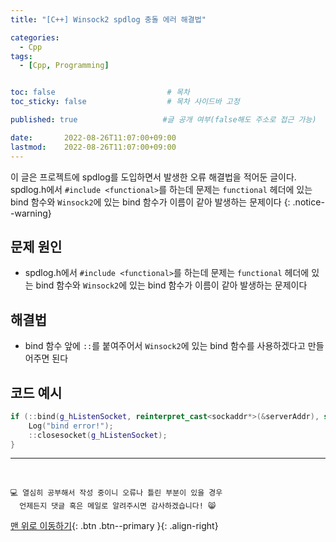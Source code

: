 ```yaml
---
title: "[C++] Winsock2 spdlog 충돌 에러 해결법"

categories:
  - Cpp
tags:
  - [Cpp, Programming]


toc: false                         # 목차
toc_sticky: false                  # 목차 사이드바 고정

published: true                   #글 공개 여부(false해도 주소로 접근 가능)

date:       2022-08-26T11:07:00+09:00
lastmod:    2022-08-26T11:07:00+09:00
---
```


<!-- description : 25자에서 160자 사이 -->
이 글은 프로젝트에 spdlog를 도입하면서 발생한 오류 해결법을 적어둔 글이다.<br>
spdlog.h에서 `#include <functional>`를 하는데 문제는 `functional` 헤더에 있는 bind 함수와 `Winsock2`에 있는 bind 함수가 이름이 같아 발생하는 문제이다
{: .notice--warning}

## 문제 원인
- spdlog.h에서 `#include <functional>`를 하는데 문제는 `functional` 헤더에 있는 bind 함수와 `Winsock2`에 있는 bind 함수가 이름이 같아 발생하는 문제이다

## 해결법
- bind 함수 앞에 `::`를 붙여주어서 `Winsock2`에 있는 bind 함수를 사용하겠다고 만들어주면 된다

## 코드 예시

```cpp
if (::bind(g_hListenSocket, reinterpret_cast<sockaddr*>(&serverAddr), sizeof(serverAddr)) == SOCKET_ERROR) {
	Log("bind error!");
	::closesocket(g_hListenSocket);
}
```

***
<br>

    💻 열심히 공부해서 작성 중이니 오류나 틀린 부분이 있을 경우 
      언제든지 댓글 혹은 메일로 알려주시면 감사하겠습니다! 😸


[맨 위로 이동하기](#){: .btn .btn--primary }{: .align-right}